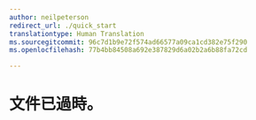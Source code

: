 ```yaml
---
author: neilpeterson
redirect_url: ./quick_start
translationtype: Human Translation
ms.sourcegitcommit: 96c7d1b9e72f574ad66577a09ca1cd382e75f290
ms.openlocfilehash: 77b4bb84508a692e387829d6a02b2a6b88fa72cd

---
```


# 文件已過時。


<!--HONumber=Jun16_HO4-->


